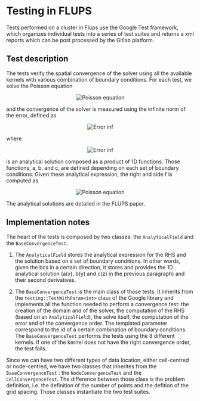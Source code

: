 # Testing in FLUPS

Tests performed on a cluster in Flups use the Google Test framework, which organizes individual tests into a series of test suites and returns a xml reports which can be post processed by the Gitlab platform. 

## Test description 
The tests verify the spatial convergence of the solver using all the available kernels with various combination of boundary conditions. For each test, we solve the Poisson equation 
<p align="center"><img src="https://latex.codecogs.com/gif.latex?\nabla^2 \phi = f, " title="Poisson equation" /></p>
 and the convergence of the solver is measured using the infinite norm of the error, defined as 
 <p align="center"><img src="https://latex.codecogs.com/gif.latex?  E_\infty = \sup_{x,y,z} \{|\phi(x,y,z) - \phi_{ref}(x,y,z)|\} " title="Error inf" /></p>
where <p align="center"><img src="https://latex.codecogs.com/gif.latex?  \phi_{ref}(x,y,z) = a(x)b(y)c(z) " title="Error inf" /></p> is an analytical solution composed as a product of 1D functions. Those functions, a, b, and c,  are defined depending on each set of boundary conditions. Given these analytical expression, the right and side f is computed as 
<p align="center"><img src="https://latex.codecogs.com/gif.latex?\nabla^2 f(x,y,z) = \frac{d^2}{dx^2}a(x)b(y)c(z) + a(x)\frac{d^2}{dy^2}b(y)c(z) + a(x)b(y)\frac{d^2}{dz^2}c(z), " title="Poisson equation" /></p>

The analytical solutions are detailed in the FLUPS paper. 

## Implementation notes 
The heart of the tests is composed by two classes: the `AnalyticalField` and the `BaseConvergenceTest`. 

  1. The `AnalyticalField` stores the analytical expression for the RHS and the solution based on a set of boundary conditions. In other words, given the bcs in a certain direction, it stores and provides the 1D analytical solution (a(x), b(y) and c(z) in the previous paragraph) and their second derivatives. 

  2. The `BaseConvergenceTest` is the main class of those tests. It inherits from the `testing::TestWithParam<int>` class of the Google library and implements all the function needed to perform a convergence test: the creation of the domain and of the solver, the computation of the RHS (based on an `AnalyticalField`), the solve itself, the computation of the error and of the convergence order. The templated parameter correspond to the id of a certain combination of boundary conditions. The `BaseConvergenceTest` performs the tests using the 8 different kernels. If one of the kernel does not have the right convergence order, the test fails. 

  Since we can have two different types of data location, either cell-centred or node-centred, we have two classes that inherites from the `BaseConvergenceTest` : the `NodeConvergenceTest` and the `CellConvergenceTest`. The difference between those class is the problem definition, i.e. the definition of the number of points and the defition of the grid spacing. Those classes instantiate the two test suites. 